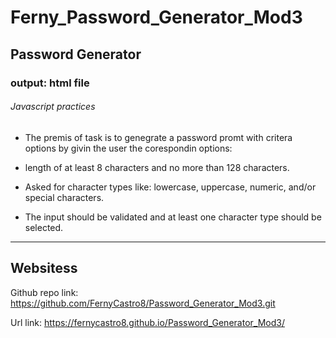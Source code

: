 # Ferny_Password_Generator_Mod3

## Password Generator

### output: html file


###### Javascript practices



- The premis of task is to genegrate a password promt with critera options by givin the user the corespondin options:

- length of at least 8 characters and no more than 128 characters.

- Asked for character types like: lowercase, uppercase, numeric, and/or special characters.

- The input should be validated and at least one character type should be selected.

---------------------------------------------------------------------------------------------------------------------------------------


## Websitess

Github repo link:
https://github.com/FernyCastro8/Password_Generator_Mod3.git


Url link:
https://fernycastro8.github.io/Password_Generator_Mod3/








